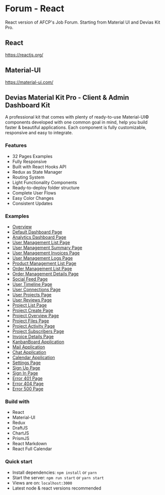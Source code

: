# Forum - React 

React version of AFCP's Job Forum. Starting from Material UI and Devias Kit Pro.

## React
https://reactjs.org/

## Material-UI
https://material-ui.com/

## Devias Material Kit Pro - Client & Admin Dashboard Kit

A professional kit that comes with plenty of ready-to-use Material-UI© components developed with one common goal in mind, help you build faster & beautiful applications. Each component is fully customizable, responsive and easy to integrate.

### Features

- 32 Pages Examples
- Fully Responsive
- Built with React Hooks API
- Redux as State Manager
- Routing System
- Light Functionality Components
- Ready-to-deploy folder structure
- Complete User Flows
- Easy Color Changes
- Consistent Updates

### Examples

- [Overview](https://react-material-kit.devias.io/overview)
- [Default Dashboard Page](https://react-material-kit.devias.io/dashboards/default)
- [Analytics Dashboard Page](https://react-material-kit.devias.io/dashboards/analytics)
- [User Management List Page](https://react-material-kit.devias.io/management/customers)
- [User Management Summary Page](https://react-material-kit.devias.io/management/customers/1/summary)
- [User Management Invoices Page](https://react-material-kit.devias.io/management/customers/1/invoices)
- [User Management Logs Page](https://react-material-kit.devias.io/management/customers/1/logs)
- [Product Management List Page](https://react-material-kit.devias.io/management/projects)
- [Order Management List Page](https://react-material-kit.devias.io/management/orders)
- [Order Management Details Page](https://react-material-kit.devias.io/management/orders/1)
- [Social Feed Page](https://react-material-kit.devias.io/social-feed)
- [User Timeline Page](https://react-material-kit.devias.io/profile/1/timeline)
- [User Connections Page](https://react-material-kit.devias.io/profile/1/connections)
- [User Projects Page](https://react-material-kit.devias.io/profile/1/projects)
- [User Reviews Page](https://react-material-kit.devias.io/profile/1/reviews)
- [Project List Page](https://react-material-kit.devias.io/projects)
- [Project Create Page](https://react-material-kit.devias.io/projects/create)
- [Project Overview Page](https://react-material-kit.devias.io/projects/1/overview)
- [Project Files Page](https://react-material-kit.devias.io/projects/1/files)
- [Project Activity Page](https://react-material-kit.devias.io/projects/1/activity)
- [Project Subscribers Page](https://react-material-kit.devias.io/projects/1/subscribers)
- [Invoice Details Page](https://react-material-kit.devias.io/invoices/1)
- [KanbanBoard Application](https://react-material-kit.devias.io/kanban-board)
- [Mail Application](https://react-material-kit.devias.io/mail)
- [Chat Application](https://react-material-kit.devias.io/chat)
- [Calendar Application](https://react-material-kit.devias.io/calendar)
- [Settings Page](https://react-material-kit.devias.io/settings)
- [Sign Up Page](https://react-material-kit.devias.io/auth/register)
- [Sign In Page](https://react-material-kit.devias.io/auth/login)
- [Error 401 Page](https://react-material-kit.devias.io/errors/error-401)
- [Error 404 Page](https://react-material-kit.devias.io/errors/error-404)
- [Error 500 Page](https://react-material-kit.devias.io/errors/error-500)

### Build with

- React
- Material-UI
- Redux
- DraftJS
- ChartJS
- PrismJS
- React Markdown
- React Full Calendar

### Quick start

- Install dependencies: `npm install` or `yarn`
- Start the server: `npm run start` or `yarn start`
- Views are on: `localhost:3000`
- Latest node & react versions recommended
